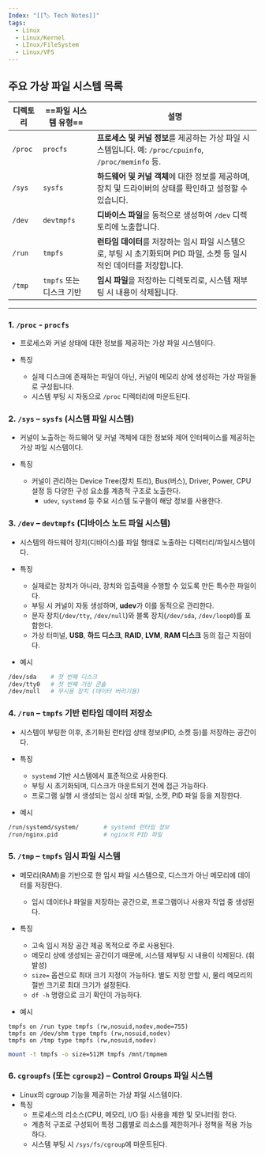 ```yaml
---
Index: "[[🏷 Tech Notes]]"
tags:
  - Linux
  - Linux/Kernel
  - LInux/FileSystem
  - Linux/VFS
---
```


## 주요 가상 파일 시스템 목록

| 디렉토리    | ==파일 시스템 유형==     | 설명                                                                          |
| ------- | ----------------- | --------------------------------------------------------------------------- |
| `/proc` | `procfs`          | **프로세스 및 커널 정보**를 제공하는 가상 파일 시스템입니다. 예: `/proc/cpuinfo`, `/proc/meminfo` 등. |
| `/sys`  | `sysfs`           | **하드웨어 및 커널 객체**에 대한 정보를 제공하며, 장치 및 드라이버의 상태를 확인하고 설정할 수 있습니다.              |
| `/dev`  | `devtmpfs`        | **디바이스 파일**을 동적으로 생성하여 `/dev` 디렉토리에 노출합니다.                                  |
| `/run`  | `tmpfs`           | **런타임 데이터**를 저장하는 임시 파일 시스템으로, 부팅 시 초기화되며 PID 파일, 소켓 등 일시적인 데이터를 저장합니다.     |
| `/tmp`  | `tmpfs` 또는 디스크 기반 | **임시 파일**을 저장하는 디렉토리로, 시스템 재부팅 시 내용이 삭제됩니다.                                 |

---

### 1. `/proc` - `procfs`

- 프로세스와 커널 상태에 대한 정보를 제공하는 가상 파일 시스템이다.

- 특징
    - 실제 디스크에 존재하는 파일이 아닌,
      커널이 메모리 상에 생성하는 가상 파일들로 구성됩니다.
    - 시스템 부팅 시 자동으로 `/proc` 디렉터리에 마운트된다.


### 2. `/sys` – `sysfs` (시스템 파일 시스템)

- 커널이 노출하는 하드웨어 및 커널 객체에 대한 정보와 제어 인터페이스를 제공하는 가상 파일 시스템이다.

- 특징
	- 커널이 관리하는 Device Tree(장치 트리), Bus(버스), Driver, Power, CPU 설정 등 다양한 구성 요소를 계층적 구조로 노출한다.
		- `udev`, `systemd` 등 주요 시스템 도구들이 해당 정보를 사용한다.


### 3. `/dev` – `devtmpfs` (디바이스 노드 파일 시스템)

- 시스템의 하드웨어 장치(디바이스)를 파일 형태로 노출하는 디렉터리/파일시스템이다.

- 특징
	- 실제로는 장치가 아니라, 장치와 입출력을 수행할 수 있도록 만든 특수한 파일이다.
	- 부팅 시 커널이 자동 생성하며, **udev**가 이를 동적으로 관리한다.
	- 문자 장치(`/dev/tty`, `/dev/null`)와 블록 장치(`/dev/sda`, `/dev/loop0`)를 포함한다.
	- 가상 터미널, **USB**, **하드 디스크**, **RAID**, **LVM**, **RAM 디스크** 등의 접근 지점이다.

- 예시
```bash
/dev/sda    # 첫 번째 디스크
/dev/tty0   # 첫 번째 가상 콘솔
/dev/null   # 무시용 장치 (데이터 버리기용)
```


### 4. `/run` – `tmpfs` 기반 런타임 데이터 저장소

- 시스템이 부팅한 이후, 초기화된 런타임 상태 정보(PID, 소켓 등)를 저장하는 공간이다.

 - 특징
	 - `systemd` 기반 시스템에서 표준적으로 사용한다.
	 - 부팅 시 초기화되며, 디스크가 마운트되기 전에 접근 가능하다.
	 - 프로그램 실행 시 생성되는 임시 상태 파일, 소켓, PID 파일 등을 저장한다.

- 예시
```bash
/run/systemd/system/       # systemd 런타임 정보
/run/nginx.pid             # nginx의 PID 파일
```


### 5. `/tmp` – `tmpfs` 임시 파일 시스템

- 메모리(RAM)을 기반으로 한 임시 파일 시스템으로, 디스크가 아닌 메모리에 데이터를 저장한다.
	- 임시 데이터나 파일을 저장하는 공간으로, 프로그램이나 사용자 작업 중 생성된다.

- 특징
	- 고속 임시 저장 공간 제공 목적으로 주로 사용된다.
	- 메모리 상에 생성되는 공간이기 때문에, 
	  시스템 재부팅 시 내용이 삭제된다. (휘발성)
	- `size=` 옵션으로 최대 크기 지정이 가능하다.
	  별도 지정 안할 시, 물리 메모리의 절반 크기로 최대 크기가 설정된다.
	- `df -h` 명령으로 크기 확인이 가능하다.

- 예시
```
tmpfs on /run type tmpfs (rw,nosuid,nodev,mode=755)
tmpfs on /dev/shm type tmpfs (rw,nosuid,nodev)
tmpfs on /tmp type tmpfs (rw,nosuid,nodev)
```

```bash
mount -t tmpfs -o size=512M tmpfs /mnt/tmpmem
```


 ### 6. `cgroupfs` (또는 `cgroup2`) – Control Groups 파일 시스템

- Linux의 cgroup 기능을 제공하는 가상 파일 시스템이다.
- 특징
	- 프로세스의 리소스(CPU, 메모리, I/O 등) 사용을 제한 및 모니터링 한다.
	- 계층적 구조로 구성되어 특정 그룹별로 리소스를 제한하거나 정책을 적용 가능하다.
	- 시스템 부팅 시 `/sys/fs/cgroup`에 마운트된다.
